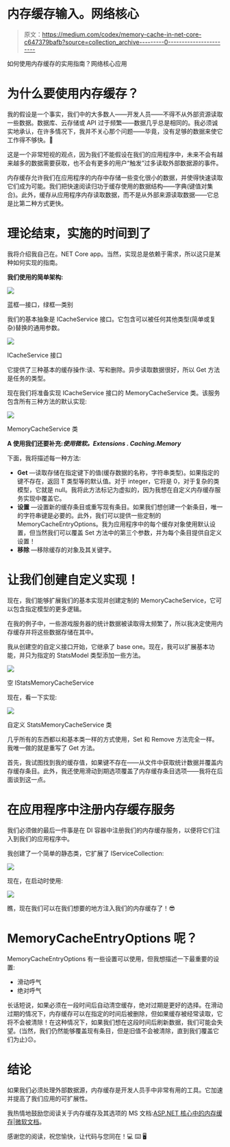 # 内存缓存输入。网络核心

> 原文：<https://medium.com/codex/memory-cache-in-net-core-c647379bafb?source=collection_archive---------0----------------------->

如何使用内存缓存的实用指南？网络核心应用

# 为什么要使用内存缓存？

我的假设是一个事实，我们中的大多数人——开发人员——不得不从外部资源读取一些数据。数据库、云存储或 API 过于频繁——数据几乎总是相同的。我必须诚实地承认，在许多情况下，我并不关心那个问题——毕竟，没有足够的数据来使它工作得不够快。🤔

这是一个非常短视的观点，因为我们不能假设在我们的应用程序中，未来不会有越来越多的数据需要获取，也不会有更多的用户“触发”过多读取外部数据源的事件。

内存缓存允许我们在应用程序的内存中存储一些变化很小的数据，并使得快速读取它们成为可能。我们把快速阅读归功于缓存使用的数据结构——字典(键值对集合)。此外，缓存从应用程序内存读取数据，而不是从外部来源读取数据——它总是比第二种方式更快。

# 理论结束，实施的时间到了

我将介绍我自己在。NET Core app。当然，实现总是依赖于需求，所以这只是某种如何实现的指南。

**我们使用的简单架构:**

![](img/ab630c857c41f9f4350b766e883809b3.png)

蓝框—接口，绿框—类别

我们的基本抽象是 ICacheService 接口。它包含可以被任何其他类型(简单或复杂)替换的通用参数。

![](img/7ecd7df00f4b321a7546bb102dbb7548.png)

ICacheService 接口

它提供了三种基本的缓存操作:读、写和删除。异步读取数据很好，所以 Get 方法是任务的类型。

现在我们将准备实现 ICacheService 接口的 MemoryCacheService 类。该服务包含所有三种方法的默认实现:

![](img/5081ce0cff365ec47bda3647c6f3a649.png)

MemoryCacheService 类

**A 使用我们还要补充:*使用微软。Extensions . Caching.Memory***

下面，我将描述每一种方法:

*   **Get** —读取存储在指定键下的值(缓存数据的名称，字符串类型)。如果指定的键不存在，返回 T 类型等的默认值。对于 integer，它将是 0，对于复杂的类模型，它就是 null。我将此方法标记为虚拟的，因为我想在自定义内存缓存服务实现中覆盖它。
*   **设置** —设置新的缓存条目或重写现有条目。如果我们想创建一个新条目，唯一的字符串键是必要的。此外，我们可以提供一些定制的 MemoryCacheEntryOptions。我为应用程序中的每个缓存对象使用默认设置，但当然我们可以覆盖 Set 方法中的第三个参数，并为每个条目提供自定义设置！
*   **移除** —移除缓存的对象及其关键字。

# 让我们创建自定义实现！

现在，我们能够扩展我们的基本实现并创建定制的 MemoryCacheService，它可以包含指定模型的更多逻辑。

在我的例子中，一些游戏服务器的统计数据被读取得太频繁了，所以我决定使用内存缓存并将这些数据存储在其中。

我从创建空的自定义接口开始，它继承了 base one。现在，我可以扩展基本功能，并只为指定的 StatsModel 类型添加一些方法。

![](img/16b66d895880491b58d2c9dca356c193.png)

空 IStatsMemoryCacheService

现在，看一下实现:

![](img/ca989a3685c5b03ac9cb95f30d30d035.png)

自定义 StatsMemoryCacheService 类

几乎所有的东西都以和基本类一样的方式使用，Set 和 Remove 方法完全一样。我唯一做的就是重写了 Get 方法。

首先，我试图找到我的缓存值，如果键不存在——从文件中获取统计数据并覆盖内存缓存条目。此外，我还使用滑动到期选项覆盖了内存缓存条目选项——我将在后面谈到这一点。

# 在应用程序中注册内存缓存服务

我们必须做的最后一件事是在 DI 容器中注册我们的内存缓存服务，以便将它们注入到我们的应用程序中。

我创建了一个简单的静态类，它扩展了 IServiceCollection:

![](img/66d9cc1432662a26a302edd6eb4ee107.png)

现在，在启动时使用:

![](img/ef475e96bc6046df42fcc14d5eca675b.png)

瞧，现在我们可以在我们想要的地方注入我们的内存缓存了！😎

# MemoryCacheEntryOptions 呢？

MemoryCacheEntryOptions 有一些设置可以使用，但我想描述一下最重要的设置:

*   滑动呼气
*   绝对呼气

长话短说，如果必须在一段时间后自动清空缓存，绝对过期是更好的选择。在滑动过期的情况下，内存缓存可以在指定的时间后被删除，但如果缓存被经常读取，它将不会被清除！在这种情况下，如果我们想在这段时间后刷新数据，我们可能会失望。(当然，我们仍然能够覆盖现有条目，但是旧值不会被清除，直到我们覆盖它们为止)😕。

# 结论

如果我们必须处理外部数据源，内存缓存是开发人员手中非常有用的工具。它加速并提高了我们应用的可扩展性。

我热情地鼓励您阅读关于内存缓存及其选项的 MS 文档:[ASP.NET 核心中的内存缓存|微软文档](https://docs.microsoft.com/en-us/aspnet/core/performance/caching/memory?view=aspnetcore-5.0)。

感谢您的阅读，祝您愉快，让代码与您同在！💻 ⌨️ 🖥